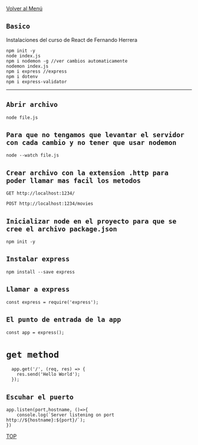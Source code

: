 [Volver al Menú](../root.md)

## `Basico`

Instalaciones del curso de React de Fernando Herrera

```
npm init -y
node index.js
npm i nodemon -g //ver cambios automaticamente
nodemon index.js
npm i express //express
npm i dotenv
npm i express-validator
```

---

## `Abrir archivo`

```
node file.js
```

## `Para que no tengamos que levantar el servidor con cada cambio y no tener que usar nodemon`

```
node --watch file.js
```

## `Crear archivo con la extension .http para poder llamar mas facil los metodos`

```
GET http://localhost:1234/

POST http://localhost:1234/movies

```

## `Inicializar node en el proyecto para que se cree el archivo package.json`

```
npm init -y
```

## `Instalar express`

```
npm install --save express
```

## `Llamar a express`

```
const express = require('express');
```

## `El punto de entrada de la app`

```
const app = express();
```

# `get method`

```
  app.get('/', (req, res) => {
    res.send('Hello World');
  });
```

## `Escuhar el puerto`

```
app.listen(port,hostname, ()=>{
    console.log(`Server listening on port http://${hostname}:${port}/`);
})
```

[TOP](#basico)
